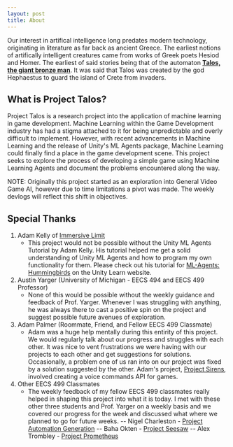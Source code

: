 ```yaml
---
layout: post
title: About
---
```


Our interest in artifical intelligence long predates modern technology, originating in literature as far back as ancient Greece. The earliest notions of artifically intelligent creatures came from works of Greek poets Hesiod and Homer. The earliest of said stories being that of the automaton [**Talos, the giant bronze man**](https://www.greekmythology.com/Myths/Creatures/Talos/talos.html). It was said that Talos was created by the god Hephaestus to guard the island of Crete from invaders.

## What is Project Talos?

Project Talos is a research project into the application of machine learning in game development. Machine Learning within the Game Development industry has had a stigma attached to it for being unpredictable and overly difficult to implement. However, with recent advancements in Machine Learning and the release of Unity's ML Agents package, Machine Learning could finally find a place in the game development scene. This project seeks to explore the process of developing a simple game using Machine Learning Agents and document the problems encountered along the way.

NOTE: Originally this project started as an exploration into General Video Game AI, however due to time limitations a pivot was made. The weekly devlogs will reflect this shift in objectives.

## Special Thanks

1. Adam Kelly of [Immersive Limit](https://www.immersivelimit.com)
   - This project would not be possible without the Unity ML Agents Tutorial by Adam Kelly. His tutorial helped me get a solid understanding of Unity ML Agents and how to program my own functionality for them. Please check out his tutorial for [ML-Agents: Hummingbirds](https://learn.unity.com/course/ml-agents-hummingbirds?uv=2019.3) on the Unity Learn website. 
2. Austin Yarger (University of Michigan - EECS 494 and EECS 499 Professor)
   - None of this would be possible without the weekly guidance and feedback of Prof. Yarger. Whenever I was struggling with anything, he was always there to cast a positive spin on the project and suggest possible future avenues of exploration.
3. Adam Palmer (Roommate, Friend, and Fellow EECS 499 Classmate)
   - Adam was a huge help mentally during this entirity of this project. We would regularly talk about our progress and struggles with each other. It was nice to vent frustrations we were having with our projects to each other and get suggestions for solutions. Occasionally, a problem one of us ran into on our project was fixed by a solution suggested by the other. Adam's project, [Project Sirens](https://apalmer16.github.io/projectsirens/), involved creating a voice commands API for games. 
4. Other EECS 499 Classmates
   - The weekly feedback of my fellow EECS 499 classmates really helped in shaping this project into what it is today. I met with these other three students and Prof. Yarger on a weekly basis and we covered our progress for the week and discussed what where we planned to go for future weeks.
   -- Nigel Charleston - [Project Automation Generation](https://nigelcharleston.dev/automationGenerationBlog.html)
   -- Baha Okten - [Project Seesaw](http://projectseesaw.co.in/)
   -- Alex Trombley - [Project Prometheus](https://treknishion12.wixsite.com/website/projectprometheus)
